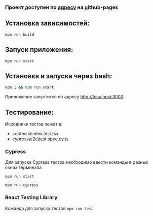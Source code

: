 ### Проект доступен по [адресу](https://kovolga.github.io/mindbox-todos/) на github-pages

## Установка зависимостей:

`npm run build`

## Запуск приложения:

`npm run start`

## Установка и запуска через bash:

```bash
npm i && npm run start
```

Приложение запустится по адресу [http://localhost:3000](http://localhost:3000)

## Тестирование:

Исходники тестов лежат в:

- src\tests\index.test.tsx
- cypress\e2e\test.spec.cy.ts

### Cypress

Для запуска Cypress тестов необходимо ввести команды в разных окнах терминала

`npm run start`

`npm run cypress `

### React Testing Library

Команда для запуска тестов `npm run test`
